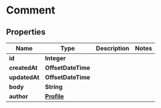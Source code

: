 

# Comment


## Properties

| Name | Type | Description | Notes |
|------------ | ------------- | ------------- | -------------|
|**id** | **Integer** |  |  |
|**createdAt** | **OffsetDateTime** |  |  |
|**updatedAt** | **OffsetDateTime** |  |  |
|**body** | **String** |  |  |
|**author** | [**Profile**](Profile.md) |  |  |



